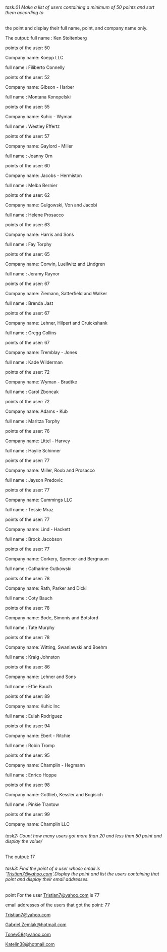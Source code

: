 ###### task:01 Make a list of users containing a minimum of 50 points and sort them according to
the point and display their full name, point, and company name only.

The output:
full name : Ken Stoltenberg

points of the user: 50

Company name: Koepp LLC


full name : Filiberto Connelly

points of the user: 52

Company name: Gibson - Harber


full name : Montana Konopelski

points of the user: 55

Company name: Kuhic - Wyman


full name : Westley Effertz

points of the user: 57

Company name: Gaylord - Miller


full name : Joanny Orn

points of the user: 60

Company name: Jacobs - Hermiston


full name : Melba Bernier

points of the user: 62

Company name: Gulgowski, Von and Jacobi


full name : Helene Prosacco

points of the user: 63

Company name: Harris and Sons


full name : Fay Torphy

points of the user: 65

Company name: Corwin, Lueilwitz and Lindgren


full name : Jeramy Raynor

points of the user: 67

Company name: Ziemann, Satterfield and Walker


full name : Brenda Jast

points of the user: 67

Company name: Lehner, Hilpert and Cruickshank


full name : Gregg Collins

points of the user: 67

Company name: Tremblay - Jones


full name : Kade Wilderman

points of the user: 72

Company name: Wyman - Bradtke


full name : Carol Zboncak

points of the user: 72

Company name: Adams - Kub


full name : Maritza Torphy

points of the user: 76

Company name: Littel - Harvey


full name : Haylie Schinner

points of the user: 77

Company name: Miller, Roob and Prosacco


full name : Jayson Predovic

points of the user: 77

Company name: Cummings LLC


full name : Tessie Mraz

points of the user: 77

Company name: Lind - Hackett


full name : Brock Jacobson

points of the user: 77

Company name: Corkery, Spencer and Bergnaum


full name : Catharine Gutkowski

points of the user: 78

Company name: Rath, Parker and Dicki


full name : Coty Bauch

points of the user: 78

Company name: Bode, Simonis and Botsford


full name : Tate Murphy

points of the user: 78

Company name: Witting, Swaniawski and Boehm


full name : Kraig Johnston

points of the user: 86

Company name: Lehner and Sons


full name : Effie Bauch

points of the user: 89

Company name: Kuhic Inc


full name : Eulah Rodriguez

points of the user: 94

Company name: Ebert - Ritchie


full name : Robin Tromp

points of the user: 95

Company name: Champlin - Hegmann


full name : Enrico Hoppe

points of the user: 98

Company name: Gottlieb, Kessler and Bogisich


full name : Pinkie Trantow

points of the user: 99

Company name: Champlin LLC


###### task2: Count how many users got more than 20 and less than 50 point and display the value/

The output:
17

###### task3: Find the point of a user whose email is 'Tristian7@yahoo.com'.Display the point and list the users containing that point and display their email addresses.


point For the  user Tristian7@yahoo.com  is 77

email addresses of the users that got the point: 77

Tristian7@yahoo.com

Gabriel.Zemlak@hotmail.com

Toney58@yahoo.com

Katelin38@hotmail.com
